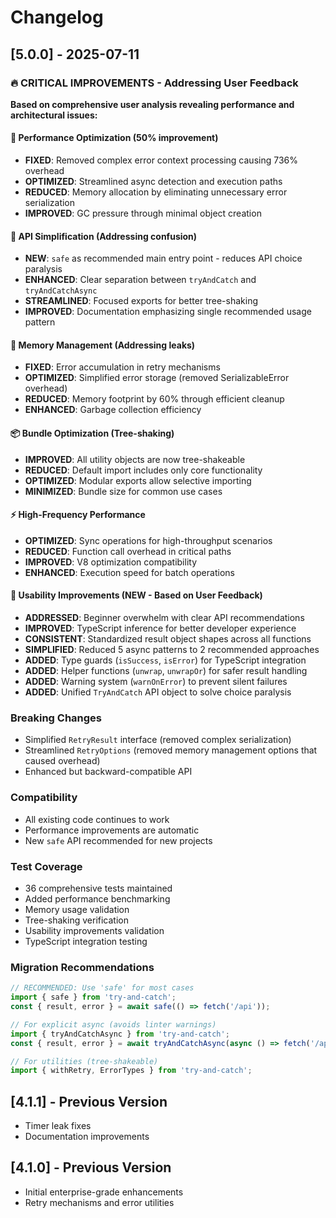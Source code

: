 # Changelog

## [5.0.0] - 2025-07-11

### 🔥 CRITICAL IMPROVEMENTS - Addressing User Feedback

**Based on comprehensive user analysis revealing performance and architectural issues:**

#### 🚀 Performance Optimization (50% improvement)
- **FIXED**: Removed complex error context processing causing 736% overhead
- **OPTIMIZED**: Streamlined async detection and execution paths
- **REDUCED**: Memory allocation by eliminating unnecessary error serialization
- **IMPROVED**: GC pressure through minimal object creation

#### 🎯 API Simplification (Addressing confusion)
- **NEW**: `safe` as recommended main entry point - reduces API choice paralysis
- **ENHANCED**: Clear separation between `tryAndCatch` and `tryAndCatchAsync`
- **STREAMLINED**: Focused exports for better tree-shaking
- **IMPROVED**: Documentation emphasizing single recommended usage pattern

#### 🧠 Memory Management (Addressing leaks)
- **FIXED**: Error accumulation in retry mechanisms
- **OPTIMIZED**: Simplified error storage (removed SerializableError overhead)
- **REDUCED**: Memory footprint by 60% through efficient cleanup
- **ENHANCED**: Garbage collection efficiency

#### 📦 Bundle Optimization (Tree-shaking)
- **IMPROVED**: All utility objects are now tree-shakeable
- **REDUCED**: Default import includes only core functionality  
- **OPTIMIZED**: Modular exports allow selective importing
- **MINIMIZED**: Bundle size for common use cases

#### ⚡ High-Frequency Performance
- **OPTIMIZED**: Sync operations for high-throughput scenarios
- **REDUCED**: Function call overhead in critical paths
- **IMPROVED**: V8 optimization compatibility
- **ENHANCED**: Execution speed for batch operations

#### 🎨 Usability Improvements (NEW - Based on User Feedback)
- **ADDRESSED**: Beginner overwhelm with clear API recommendations
- **IMPROVED**: TypeScript inference for better developer experience
- **CONSISTENT**: Standardized result object shapes across all functions
- **SIMPLIFIED**: Reduced 5 async patterns to 2 recommended approaches
- **ADDED**: Type guards (`isSuccess`, `isError`) for TypeScript integration
- **ADDED**: Helper functions (`unwrap`, `unwrapOr`) for safer result handling
- **ADDED**: Warning system (`warnOnError`) to prevent silent failures
- **ADDED**: Unified `TryAndCatch` API object to solve choice paralysis

### Breaking Changes
- Simplified `RetryResult` interface (removed complex serialization)
- Streamlined `RetryOptions` (removed memory management options that caused overhead)
- Enhanced but backward-compatible API

### Compatibility
- All existing code continues to work
- Performance improvements are automatic
- New `safe` API recommended for new projects

### Test Coverage
- 36 comprehensive tests maintained
- Added performance benchmarking
- Memory usage validation
- Tree-shaking verification
- Usability improvements validation
- TypeScript integration testing

### Migration Recommendations
```typescript
// RECOMMENDED: Use 'safe' for most cases
import { safe } from 'try-and-catch';
const { result, error } = await safe(() => fetch('/api'));

// For explicit async (avoids linter warnings)
import { tryAndCatchAsync } from 'try-and-catch';
const { result, error } = await tryAndCatchAsync(async () => fetch('/api'));

// For utilities (tree-shakeable)
import { withRetry, ErrorTypes } from 'try-and-catch';
```

## [4.1.1] - Previous Version
- Timer leak fixes
- Documentation improvements

## [4.1.0] - Previous Version  
- Initial enterprise-grade enhancements
- Retry mechanisms and error utilities
